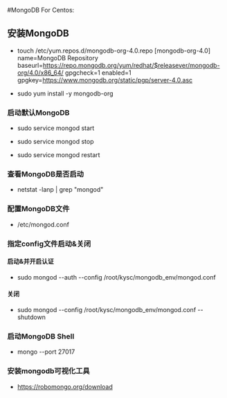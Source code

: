 #MongoDB For Centos:

## 安装MongoDB
* touch /etc/yum.repos.d/mongodb-org-4.0.repo
[mongodb-org-4.0]
name=MongoDB Repository
baseurl=https://repo.mongodb.org/yum/redhat/$releasever/mongodb-org/4.0/x86_64/
gpgcheck=1
enabled=1
gpgkey=https://www.mongodb.org/static/pgp/server-4.0.asc

* sudo yum install -y mongodb-org

### 启动默认MongoDB

* sudo service mongod start 

* sudo service mongod stop

* sudo service mongod restart

### 查看MongoDB是否启动
* netstat -lanp | grep "mongod"

### 配置MongoDB文件
* /etc/mongod.conf

### 指定config文件启动&关闭
####  启动&并开启认证
* sudo mongod  --auth --config /root/kysc/mongodb_env/mongod.conf

#### 关闭
* sudo mongod --config /root/kysc/mongodb_env/mongod.conf --shutdown

### 启动MongoDB Shell
* mongo --port 27017

### 安装mongodb可视化工具
* https://robomongo.org/download
